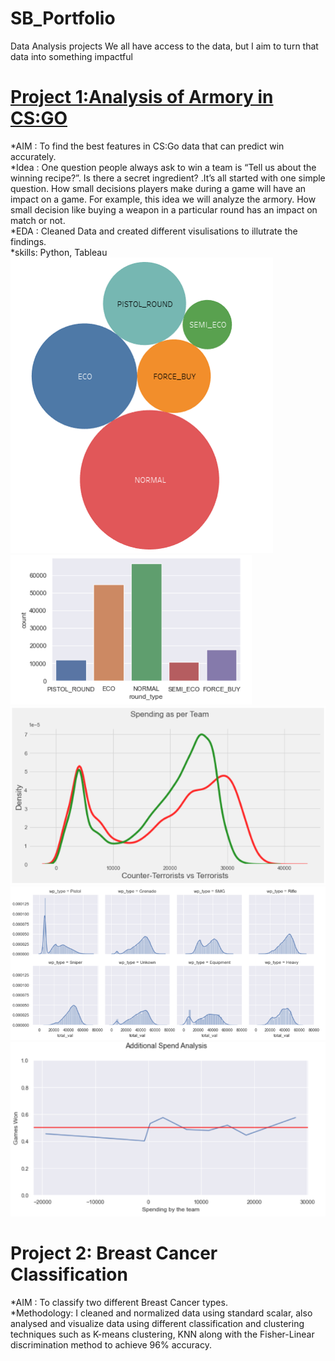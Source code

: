 # SB_Portfolio
Data Analysis projects 
We all have access to the data, but I aim to turn that data into something impactful


# [Project 1:Analysis of Armory in CS:GO ](https://github.com/sagar2bhujbal/ESPORT)
*AIM  : To find the best features in CS:Go data that can predict win accurately.  
*Idea : One question people always ask to win a team is “Tell us about the winning recipe?”. Is there a secret ingredient? .It’s all started with one simple question. How small decisions players make during a game will have an impact on a game. For example, this idea we will analyze the armory. How small decision like buying a weapon in a particular round has an impact on match or not.  
*EDA  : Cleaned Data and created different visulisations to illutrate the findings.  
*skills: Python, Tableau  
![](https://github.com/sagar2bhujbal/SB_portfolio/blob/main/images/Esports_2.png)
![](https://github.com/sagar2bhujbal/SB_portfolio/blob/main/images/Esports_3.png)
![](https://github.com/sagar2bhujbal/SB_portfolio/blob/main/images/Esports_4.png)
![](https://github.com/sagar2bhujbal/SB_portfolio/blob/main/images/Esports_5.png)
![](https://github.com/sagar2bhujbal/SB_portfolio/blob/main/images/Esports_6.png)

# Project 2: Breast Cancer Classification
*AIM : To classify two different Breast Cancer types.  
*Methodology: I cleaned and normalized data using standard scalar, also analysed and visualize data using different classification and clustering techniques such as K-means clustering, KNN along with the Fisher-Linear discrimination method to achieve 96% accuracy.  




